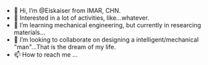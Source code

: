 - 👋 Hi, I’m @Eiskaiser from IMAR, CHN.
- 👀 Interested in a lot of activities, like...whatever.
- 🌱 I’m learning mechanical engineering, but currently in researcing materials...
- 💞️ I’m looking to collaborate on designing a intelligent/mechanical "man"...That is the dream of my life.
- 📫 How to reach me ...

<!---
Eiskaiser/Eiskaiser is a ✨ special ✨ repository because its `README.md` (this file) appears on your GitHub profile.
You can click the Preview link to take a look at your changes.
--->
